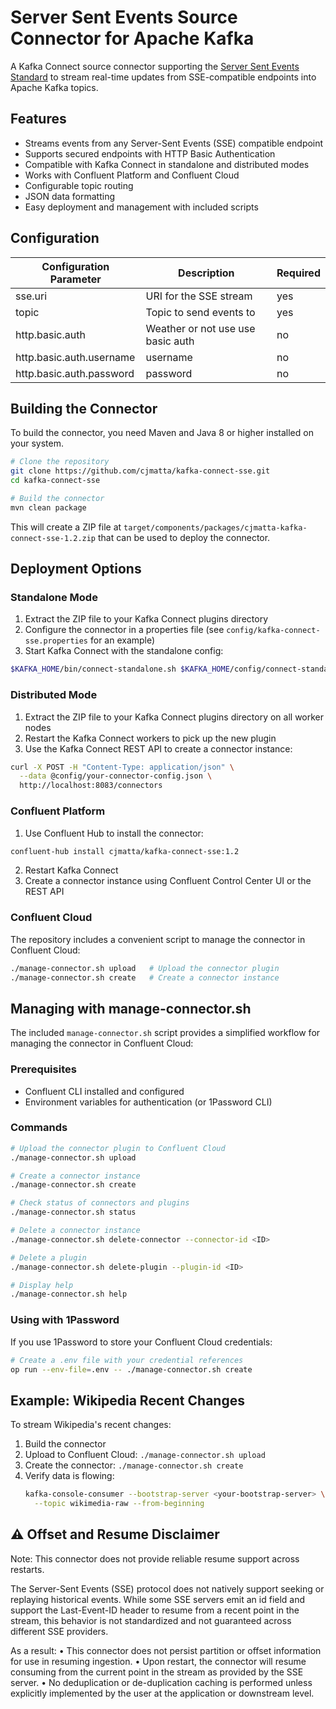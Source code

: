 # Server Sent Events Source Connector for Apache Kafka

A Kafka Connect source connector supporting the [Server Sent Events Standard](https://en.wikipedia.org/wiki/Server-sent_events) to stream real-time updates from SSE-compatible endpoints into Apache Kafka topics.

## Features

- Streams events from any Server-Sent Events (SSE) compatible endpoint
- Supports secured endpoints with HTTP Basic Authentication
- Compatible with Kafka Connect in standalone and distributed modes
- Works with Confluent Platform and Confluent Cloud
- Configurable topic routing
- JSON data formatting
- Easy deployment and management with included scripts

## Configuration

| Configuration Parameter  | Description                       | Required |
|--------------------------|-----------------------------------|----------|
| sse.uri                  | URI for the SSE stream            | yes      |
| topic                    | Topic to send events to           | yes      |
| http.basic.auth          | Weather or not use use basic auth | no       |
| http.basic.auth.username | username                          | no       |
| http.basic.auth.password | password                          | no       |

## Building the Connector

To build the connector, you need Maven and Java 8 or higher installed on your system.

```bash
# Clone the repository
git clone https://github.com/cjmatta/kafka-connect-sse.git
cd kafka-connect-sse

# Build the connector
mvn clean package
```

This will create a ZIP file at `target/components/packages/cjmatta-kafka-connect-sse-1.2.zip` that can be used to deploy the connector.

## Deployment Options

### Standalone Mode

1. Extract the ZIP file to your Kafka Connect plugins directory
2. Configure the connector in a properties file (see `config/kafka-connect-sse.properties` for an example)
3. Start Kafka Connect with the standalone config:

```bash
$KAFKA_HOME/bin/connect-standalone.sh $KAFKA_HOME/config/connect-standalone.properties path/to/your-connector-config.properties
```

### Distributed Mode

1. Extract the ZIP file to your Kafka Connect plugins directory on all worker nodes
2. Restart the Kafka Connect workers to pick up the new plugin
3. Use the Kafka Connect REST API to create a connector instance:

```bash
curl -X POST -H "Content-Type: application/json" \
  --data @config/your-connector-config.json \
  http://localhost:8083/connectors
```

### Confluent Platform

1. Use Confluent Hub to install the connector:

```bash
confluent-hub install cjmatta/kafka-connect-sse:1.2
```

2. Restart Kafka Connect
3. Create a connector instance using Confluent Control Center UI or the REST API

### Confluent Cloud

The repository includes a convenient script to manage the connector in Confluent Cloud:

```bash
./manage-connector.sh upload   # Upload the connector plugin
./manage-connector.sh create   # Create a connector instance
```

## Managing with manage-connector.sh

The included `manage-connector.sh` script provides a simplified workflow for managing the connector in Confluent Cloud:

### Prerequisites

- Confluent CLI installed and configured
- Environment variables for authentication (or 1Password CLI)

### Commands

```bash
# Upload the connector plugin to Confluent Cloud
./manage-connector.sh upload

# Create a connector instance
./manage-connector.sh create

# Check status of connectors and plugins
./manage-connector.sh status

# Delete a connector instance
./manage-connector.sh delete-connector --connector-id <ID>

# Delete a plugin
./manage-connector.sh delete-plugin --plugin-id <ID>

# Display help
./manage-connector.sh help
```

### Using with 1Password

If you use 1Password to store your Confluent Cloud credentials:

```bash
# Create a .env file with your credential references
op run --env-file=.env -- ./manage-connector.sh create
```

## Example: Wikipedia Recent Changes

To stream Wikipedia's recent changes:

1. Build the connector
2. Upload to Confluent Cloud: `./manage-connector.sh upload`
3. Create the connector: `./manage-connector.sh create`
4. Verify data is flowing:
   ```bash
   kafka-console-consumer --bootstrap-server <your-bootstrap-server> \
     --topic wikimedia-raw --from-beginning
   ```

## ⚠️ Offset and Resume Disclaimer

Note: This connector does not provide reliable resume support across restarts.

The Server-Sent Events (SSE) protocol does not natively support seeking or replaying historical events. While some SSE servers emit an id field and support the Last-Event-ID header to resume from a recent point in the stream, this behavior is not standardized and not guaranteed across different SSE providers.

As a result:
	•	This connector does not persist partition or offset information for use in resuming ingestion.
	•	Upon restart, the connector will resume consuming from the current point in the stream as provided by the SSE server.
	•	No deduplication or de-duplication caching is performed unless explicitly implemented by the user at the application or downstream level.
